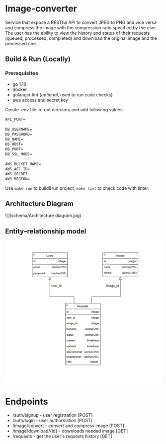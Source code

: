 # Image-converter
Service that expose a RESTful API to convert JPEG to PNG and vice versa and compress the image with the compression ratio specified by the user. The user has the ability to view the history and status of their requests (queued, processed, completed) and download the original image and the processed one.

## Build & Run (Locally)
### Prerequisites
- go 1.16
- docker
- golangci-lint (<i>optional</i>, used to run code checks)
- aws access and secret key

Create .env file in root directory and add following values:
```dotenv
API_PORT=

DB_USERNAME=
DB_PASSWORD=
DB_NAME=
DB_HOST=
DB_PORT=
DB_SSL_MODE=

AWS_BUCKET_NAME=
AWS_ACC_ID=
AWS_SECRET_
AWS_REGION=
```

Use `make run` to build&run project, `make lint` to check code with linter.

## Architecture Diagram
![](schema/Architecture diagram.jpg)

## Entity–relationship model
![](schema/ERD.jpg)

# Endpoints
 * /auth/signup - user registration [POST]
 * /auth/login - user authorization [POST]
 * /image/convert - convert and compress image [POST]
 * /image/download/{id} - downloads needed image [GET]
 * /requests - get the user's requests history [GET]




